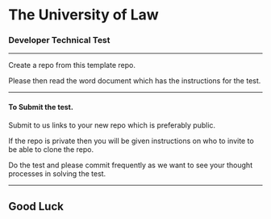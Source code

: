 # The University of Law

### Developer Technical Test

***
Create a repo from this template repo.

Please then read the word document which has the instructions for the test.
***

#### To Submit the test.
Submit to us links to your new repo which is preferably public.

If the repo is private then you will be given instructions on who to invite to be able to clone the repo.

Do the test and please commit frequently as we want to see your thought processes in solving the test.

***
## Good Luck
